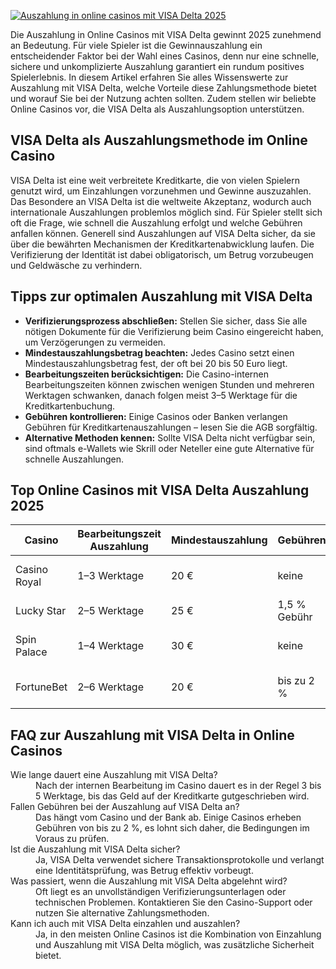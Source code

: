 [![Auszahlung in online casinos mit VISA Delta 2025](https://123-caf.pages.dev/gitsignup.png)](https://vrmoo.ru/Bt82HjjY)

<p>Die Auszahlung in Online Casinos mit VISA Delta gewinnt 2025 zunehmend an Bedeutung. Für viele Spieler ist die Gewinnauszahlung ein entscheidender Faktor bei der Wahl eines Casinos, denn nur eine schnelle, sichere und unkomplizierte Auszahlung garantiert ein rundum positives Spielerlebnis. In diesem Artikel erfahren Sie alles Wissenswerte zur Auszahlung mit VISA Delta, welche Vorteile diese Zahlungsmethode bietet und worauf Sie bei der Nutzung achten sollten. Zudem stellen wir beliebte Online Casinos vor, die VISA Delta als Auszahlungsoption unterstützen.</p>  <h2>VISA Delta als Auszahlungsmethode im Online Casino</h2> <p>VISA Delta ist eine weit verbreitete Kreditkarte, die von vielen Spielern genutzt wird, um Einzahlungen vorzunehmen und Gewinne auszuzahlen. Das Besondere an VISA Delta ist die weltweite Akzeptanz, wodurch auch internationale Auszahlungen problemlos möglich sind. Für Spieler stellt sich oft die Frage, wie schnell die Auszahlung erfolgt und welche Gebühren anfallen können. Generell sind Auszahlungen auf VISA Delta sicher, da sie über die bewährten Mechanismen der Kreditkartenabwicklung laufen. Die Verifizierung der Identität ist dabei obligatorisch, um Betrug vorzubeugen und Geldwäsche zu verhindern.</p>  <h2>Tipps zur optimalen Auszahlung mit VISA Delta</h2> <ul>   <li><strong>Verifizierungsprozess abschließen:</strong> Stellen Sie sicher, dass Sie alle nötigen Dokumente für die Verifizierung beim Casino eingereicht haben, um Verzögerungen zu vermeiden.</li>   <li><strong>Mindestauszahlungsbetrag beachten:</strong> Jedes Casino setzt einen Mindestauszahlungsbetrag fest, der oft bei 20 bis 50 Euro liegt.</li>   <li><strong>Bearbeitungszeiten berücksichtigen:</strong> Die Casino-internen Bearbeitungszeiten können zwischen wenigen Stunden und mehreren Werktagen schwanken, danach folgen meist 3–5 Werktage für die Kreditkartenbuchung.</li>   <li><strong>Gebühren kontrollieren:</strong> Einige Casinos oder Banken verlangen Gebühren für Kreditkartenauszahlungen – lesen Sie die AGB sorgfältig.</li>   <li><strong>Alternative Methoden kennen:</strong> Sollte VISA Delta nicht verfügbar sein, sind oftmals e-Wallets wie Skrill oder Neteller eine gute Alternative für schnelle Auszahlungen.</li> </ul>  <h2>Top Online Casinos mit VISA Delta Auszahlung 2025</h2> <table>   <thead>     <tr>       <th>Casino</th>       <th>Bearbeitungszeit Auszahlung</th>       <th>Mindestauszahlung</th>       <th>Gebühren</th>       <th>Besonderheiten</th>     </tr>   </thead>   <tbody>     <tr>       <td>Casino Royal</td>       <td>1–3 Werktage</td>       <td>20 €</td>       <td>keine</td>       <td>VIP-Bonus bei schneller Auszahlung</td>     </tr>     <tr>       <td>Lucky Star</td>       <td>2–5 Werktage</td>       <td>25 €</td>       <td>1,5 % Gebühr</td>       <td>Hohe Auszahlungslimits</td>     </tr>     <tr>       <td>Spin Palace</td>       <td>1–4 Werktage</td>       <td>30 €</td>       <td>keine</td>       <td>Breite Spielauswahl, schneller Support</td>     </tr>     <tr>       <td>FortuneBet</td>       <td>2–6 Werktage</td>       <td>20 €</td>       <td>bis zu 2 %</td>       <td>Mobile friendly, tägliche Auszahlungen</td>     </tr>   </tbody> </table>  <h2>FAQ zur Auszahlung mit VISA Delta in Online Casinos</h2> <dl>   <dt>Wie lange dauert eine Auszahlung mit VISA Delta?</dt>   <dd>Nach der internen Bearbeitung im Casino dauert es in der Regel 3 bis 5 Werktage, bis das Geld auf der Kreditkarte gutgeschrieben wird.</dd>    <dt>Fallen Gebühren bei der Auszahlung auf VISA Delta an?</dt>   <dd>Das hängt vom Casino und der Bank ab. Einige Casinos erheben Gebühren von bis zu 2 %, es lohnt sich daher, die Bedingungen im Voraus zu prüfen.</dd>    <dt>Ist die Auszahlung mit VISA Delta sicher?</dt>   <dd>Ja, VISA Delta verwendet sichere Transaktionsprotokolle und verlangt eine Identitätsprüfung, was Betrug effektiv vorbeugt.</dd>    <dt>Was passiert, wenn die Auszahlung mit VISA Delta abgelehnt wird?</dt>   <dd>Oft liegt es an unvollständigen Verifizierungsunterlagen oder technischen Problemen. Kontaktieren Sie den Casino-Support oder nutzen Sie alternative Zahlungsmethoden.</dd>    <dt>Kann ich auch mit VISA Delta einzahlen und auszahlen?</dt>   <dd>Ja, in den meisten Online Casinos ist die Kombination von Einzahlung und Auszahlung mit VISA Delta möglich, was zusätzliche Sicherheit bietet.</dd> </dl>